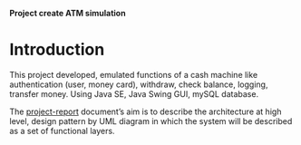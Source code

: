**Project create ATM simulation**

# Introduction

This project developed, emulated functions of a cash machine like authentication (user, money card), withdraw, check balance, logging, transfer money. Using Java SE, Java Swing GUI, mySQL database.


The [project-report](https://github.com/huyng14/project2ATM/blob/master/doc/project-report2.pdf) document’s aim is to describe the architecture at high level, design pattern by UML diagram in which the system will be described as a set of functional layers.
